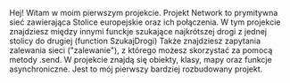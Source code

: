 Hej!
Witam w moim pierwszym projekcie. 
Projekt Network to prymitywna sieć zawierająca Stolice europejskie oraz ich połączenia. 
W tym projekcie znajdziesz między innymi funckje szukające najkrótszej drogi z jednej stolicy do drugiej (function SzukajDrogi)
Także znajdziesz zapytania zalewania sieci ("zalewanie"), z którego możesz skorzystać za pomocą metody .send.
W projekcie znajdą się obiekty, klasy, mapy oraz funkcje asynchroniczne. 
Jest to mój pierwszy bardziej rozbudowany projekt. 


